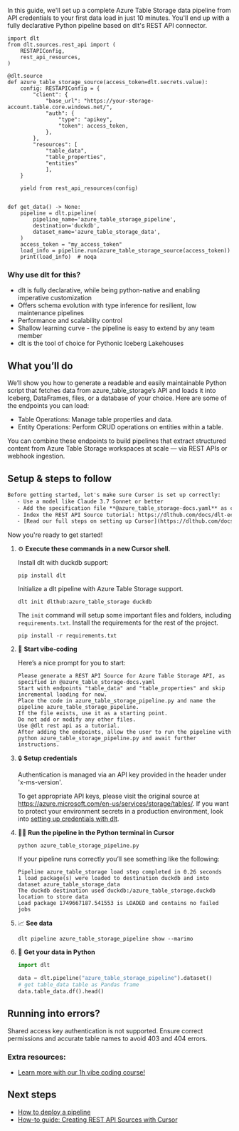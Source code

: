 In this guide, we'll set up a complete Azure Table Storage data pipeline from API credentials to your first data load in just 10 minutes. You'll end up with a fully declarative Python pipeline based on dlt's REST API connector.

```python-outcome
import dlt
from dlt.sources.rest_api import (
    RESTAPIConfig,
    rest_api_resources,
)

@dlt.source
def azure_table_storage_source(access_token=dlt.secrets.value):
    config: RESTAPIConfig = {
        "client": {
            "base_url": "https://your-storage-account.table.core.windows.net/",
            "auth": {
                "type": "apikey",
                "token": access_token,
            },
        },
        "resources": [
            "table_data",
            "table_properties",
            "entities"
            ],
    }

    yield from rest_api_resources(config)


def get_data() -> None:
    pipeline = dlt.pipeline(
        pipeline_name='azure_table_storage_pipeline',
        destination='duckdb',
        dataset_name='azure_table_storage_data', 
    )
    access_token = "my_access_token"
    load_info = pipeline.run(azure_table_storage_source(access_token))
    print(load_info)  # noqa
```

### Why use dlt for this?

- dlt is fully declarative, while being python-native and enabling imperative customization
- Offers schema evolution with type inference for resilient, low maintenance pipelines
- Performance and scalability control
- Shallow learning curve - the pipeline is easy to extend by any team member
- dlt is the tool of choice for Pythonic Iceberg Lakehouses

## What you’ll do

We’ll show you how to generate a readable and easily maintainable Python script that fetches data from azure_table_storage’s API and loads it into Iceberg, DataFrames, files, or a database of your choice. Here are some of the endpoints you can load:

- Table Operations: Manage table properties and data.
- Entity Operations: Perform CRUD operations on entities within a table.

You can combine these endpoints to build pipelines that extract structured content from Azure Table Storage workspaces at scale — via REST APIs or webhook ingestion.

## Setup & steps to follow

```default
Before getting started, let's make sure Cursor is set up correctly:
   - Use a model like Claude 3.7 Sonnet or better
   - Add the specification file **@azure_table_storage-docs.yaml** as context
   - Index the REST API Source tutorial: https://dlthub.com/docs/dlt-ecosystem/verified-sources/rest_api/ and add it to context as **@dlt rest api**
   - [Read our full steps on setting up Cursor](https://dlthub.com/docs/dlt-ecosystem/llm-tooling/cursor-restapi#23-configuring-cursor-with-documentation)
```

Now you're ready to get started! 

1. ⚙️ **Execute these commands in a new Cursor shell.**
    
    Install dlt with duckdb support:
    ```shell
    pip install dlt
    ```

    Initialize a dlt pipeline with Azure Table Storage support.
    ```shell
    dlt init dlthub:azure_table_storage duckdb
    ```

    The `init` command will setup some important files and folders, including `requirements.txt`. Install the requirements for the rest of the project.
    ```shell
    pip install -r requirements.txt
    ```
    
2. 🤠 **Start vibe-coding**
    
    Here’s a nice prompt for you to start: 
    
    ```prompt
    Please generate a REST API Source for Azure Table Storage API, as specified in @azure_table_storage-docs.yaml 
    Start with endpoints "table_data" and "table_properties" and skip incremental loading for now. 
    Place the code in azure_table_storage_pipeline.py and name the pipeline azure_table_storage_pipeline. 
    If the file exists, use it as a starting point. 
    Do not add or modify any other files. 
    Use @dlt rest api as a tutorial. 
    After adding the endpoints, allow the user to run the pipeline with python azure_table_storage_pipeline.py and await further instructions.
    ```

    
3. 🔒 **Setup credentials** 
    
    Authentication is managed via an API key provided in the header under 'x-ms-version'.
    
    To get appropriate API keys, please visit the original source at https://azure.microsoft.com/en-us/services/storage/tables/.
    If you want to protect your environment secrets in a production environment, look into [setting up credentials with dlt](https://dlthub.com/docs/walkthroughs/add_credentials).
    
4. 🏃‍♀️ **Run the pipeline in the Python terminal in Cursor**
    
    ```shell
    python azure_table_storage_pipeline.py
    ```
    
    If your pipeline runs correctly you’ll see something like the following:
    
    ```shell
    Pipeline azure_table_storage load step completed in 0.26 seconds
    1 load package(s) were loaded to destination duckdb and into dataset azure_table_storage_data
    The duckdb destination used duckdb:/azure_table_storage.duckdb location to store data
    Load package 1749667187.541553 is LOADED and contains no failed jobs
    ```
    
5. 📈 **See data**
    
    ```shell
    dlt pipeline azure_table_storage_pipeline show --marimo
    ```
    
6. 🐍 **Get your data in Python**
    
    ```python
    import dlt

   data = dlt.pipeline("azure_table_storage_pipeline").dataset()
   # get table_data table as Pandas frame
   data.table_data.df().head()
    ```

## Running into errors?

Shared access key authentication is not supported. Ensure correct permissions and accurate table names to avoid 403 and 404 errors.

### Extra resources:

- [Learn more with our 1h vibe coding course!](https://www.youtube.com/watch?v=GGid70rnJuM)

## Next steps

- [How to deploy a pipeline](https://dlthub.com/docs/walkthroughs/deploy-a-pipeline)
- [How-to guide: Creating REST API Sources with Cursor](https://dlthub.com/docs/dlt-ecosystem/llm-tooling/cursor-restapi)
